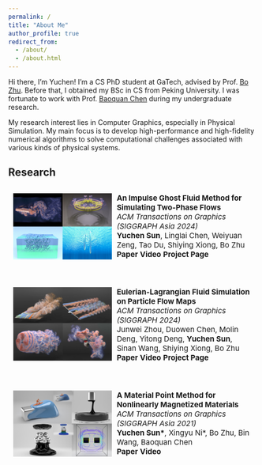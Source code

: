 ```yaml
---
permalink: /
title: "About Me"
author_profile: true
redirect_from: 
  - /about/
  - /about.html
---
```

<style type="text/css">
    #pubContainer{position:relative;}
    #paper{margin-top:20px;padding:10px;border-radius:5px;}
    #paper #paperimg{float:left;width:200px;display:block;margin:0 10px 0 0;padding:0;border:0}
    #paper #paperinfo{margin:0;padding:0;border:0;font-size:15px;}
    #paperinfo a{text-decoration:none;font-weight:700;}
    #abstract{position:relative;border-top:1px solid gray;width:694px;display:none;margin-top:-1px;padding:10px;background:#f0f0f0!important;border-bottom-left-radius:5px;border-bottom-right-radius:5px;font-size:14px;color:#222}
</style>

Hi there, I’m Yuchen! I’m a CS PhD student at GaTech, advised by Prof. [Bo Zhu](https://faculty.cc.gatech.edu/~bozhu/). Before that, I obtained my BSc in CS from Peking University. I was fortunate to work with Prof. [Baoquan Chen](https://baoquanchen.info/) during my undergraduate research.

My research interest lies in Computer Graphics, especially in Physical Simulation. My main focus is to develop high-performance and high-fidelity numerical algorithms to solve computational challenges associated with various kinds of physical systems.

## Research
<p>
  <div id='pubContainer'>
    <div id='paper'>
      <div>
        <img id="paperimg" src="../images/igfm.jpg" alt="igfm"/>
      </div>
      <div id='paperinfo'>
        <b>An Impulse Ghost Fluid Method for Simulating Two-Phase Flows</b><br />
        <i>ACM Transactions on Graphics (SIGGRAPH Asia 2024)</i><br />
        <b>Yuchen Sun</b>, Linglai Chen, Weiyuan Zeng, Tao Du, Shiying Xiong, Bo Zhu<br />
        <a nonsmooth="1" href="https://yuchen-sun-eecs.github.io/projects/igfm/static/pdfs/SIG_Asia_2024_Impulse_Two_Phase_Flow.pdf" class="">Paper</a>
        <a nonsmooth="1" href="https://www.youtube.com/watch?v=MbEyyH2UB3s" class="">Video</a>
        <a nonsmooth="1" href="https://yuchen-sun-eecs.github.io/projects/igfm/" class="">Project Page</a>
      </div>
    </div>
    <br />
    <div id='paper'>
      <div>
        <img id="paperimg" src="../images/pfm.png" alt="pfm"/>
      </div>
      <div id='paperinfo'>
        <b>Eulerian-Lagrangian Fluid Simulation on Particle Flow Maps</b><br />
        <i>ACM Transactions on Graphics (SIGGRAPH 2024)</i><br />
        Junwei Zhou, Duowen Chen, Molin Deng, Yitong Deng, <b>Yuchen Sun</b>, Sinan Wang, Shiying Xiong, Bo Zhu<br />
        <a nonsmooth="1" href="https://www.arxiv.org/pdf/2405.09672" class="">Paper</a>
        <a nonsmooth="1" href="https://www.youtube.com/watch?v=aErgFhxil7o" class="">Video</a>
        <a nonsmooth="1" href="https://zjw49246.github.io/projects/pfm/" class="">Project Page</a>
      </div>
    </div>
    <br />
    <div id='paper'>
      <div>
        <img id="paperimg" src="../images/magnetic_mpm.jpg" alt="pfm"/>
      </div>
      <div id='paperinfo'>
        <b>A Material Point Method for Nonlinearly Magnetized Materials</b><br />
        <i>ACM Transactions on Graphics (SIGGRAPH Asia 2021)</i><br />
        <b>Yuchen Sun*</b>, Xingyu Ni*, Bo Zhu, Bin Wang, Baoquan Chen<br />
        <a nonsmooth="1" href="https://yuchen-sun-eecs.github.io/projects/magnetic_mpm/static/pdfs/magnetic_mpm.pdf" class="">Paper</a>
        <a nonsmooth="1" href="https://www.youtube.com/watch?v=2zqJ1wvverA" class="">Video</a>
      </div>
    </div>
  </div>
</p>